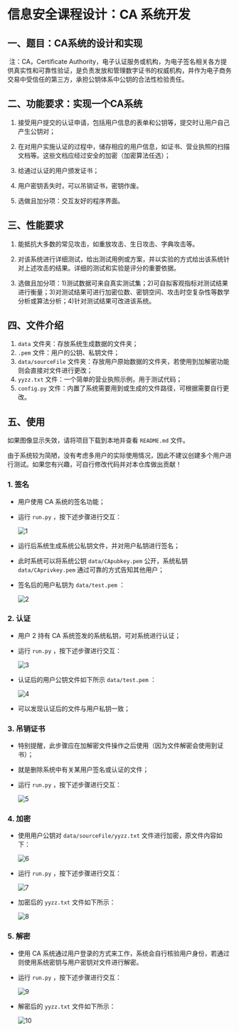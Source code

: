 # 信息安全课程设计：CA 系统开发

## 一、题目：CA系统的设计和实现

​        注：CA，Certificate Authority，电子认证服务或机构，为电子签名相关各方提供真实性和可靠性验证，是负责发放和管理数字证书的权威机构，并作为电子商务交易中受信任的第三方，承担公钥体系中公钥的合法性检验责任。

## 二、功能要求：实现一个CA系统

1. 接受用户提交的认证申请，包括用户信息的表单和公钥等，提交时让用户自己产生公钥对；

2. 在对用户实施认证的过程中，储存相应的用户信息，如证书、营业执照的扫描文档等。这些文档应经过安全的加密（加密算法任选）；

3. 给通过认证的用户颁发证书；

4. 用户密钥丢失时，可以吊销证书，密钥作废。

5. 选做且加分项：交互友好的程序界面。

## 三、性能要求

1. 能抵抗大多数的常见攻击，如重放攻击、生日攻击、字典攻击等。

2. 对该系统进行详细测试，给出测试用例或方案，并以实验的方式给出该系统针对上述攻击的结果。详细的测试和实验是评分的重要依据。

3. 选做且加分项：1)测试数据可来自真实测试集；2)可自拟客观指标对测试结果进行衡量；3)对测试结果可进行加密位数、密钥空间、攻击时空复杂性等数学分析或算法分析；4)针对测试结果可改进该系统。

## 四、文件介绍

1. `data` 文件夹：存放系统生成数据的文件夹；
2. `.pem` 文件：用户的公钥、私钥文件；
3. `data/sourceFile` 文件夹：存放用户原始数据的文件夹，若使用到加解密功能则会直接对文件进行更改；
4. `yyzz.txt` 文件：一个简单的营业执照示例，用于测试代码；
5. `config.py` 文件：内置了系统需要用到或生成的文件路径，可根据需要自行更改。

## 五、使用

如果图像显示失效，请将项目下载到本地并查看 `README.md` 文件。

由于系统较为简陋，没有考虑多用户的实际使用情况，因此不建议创建多个用户进行测试。如果您有兴趣，可自行修改代码并对本仓库做出贡献！

### 1. 签名

* 用户使用 CA 系统的签名功能；

* 运行 `run.py` ，按下述步骤进行交互：

  ![1](picture/1.png)

* 运行后系统生成系统公私钥文件，并对用户私钥进行签名；

* 此时系统可以将系统公钥 `data/CApubkey.pem` 公开，系统私钥 `data/CAprivkey.pem` 通过可靠的方式告知其他用户；

* 签名后的用户私钥为 `data/test.pem` ：

  ![2](picture/2.png)

### 2. 认证

* 用户 2 持有 CA 系统签发的系统私钥，可对系统进行认证；

* 运行 `run.py` ，按下述步骤进行交互：

  ![3](picture/3.png)

* 认证后的用户公钥文件如下所示 `data/test.pem` ：

  ![4](picture/4.png)

* 可以发现认证后的文件与用户私钥一致；

### 3. 吊销证书

* 特别提醒，此步骤应在加解密文件操作之后使用（因为文件解密会使用到证书）；

* 就是删除系统中有关某用户签名或认证的文件；

* 运行 `run.py` ，按下述步骤进行交互：

  ![5](picture\5.png)

### 4. 加密

* 使用用户公钥对 `data/sourceFile/yyzz.txt` 文件进行加密，原文件内容如下：

  ![6](picture\6.png)

* 运行 `run.py` ，按下述步骤进行交互：

  ![7](picture\7.png)

* 加密后的 `yyzz.txt` 文件如下所示：

  ![8](picture/8.png)

### 5. 解密

* 使用 CA 系统通过用户登录的方式来工作，系统会自行核验用户身份，若通过则使用系统密钥与用户密钥对文件进行解密。

* 运行 `run.py` ，按下述步骤进行交互：

  ![9](picture/9.png)

* 解密后的 `yyzz.txt` 文件如下所示：

  ![10](picture/10.png)